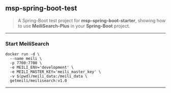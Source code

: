 ## msp-spring-boot-test

> A Spring-Boot test project for **msp-spring-boot-starter**, showing how to use **MeiliSearch-Plus** in your
**Spring-Boot** project.
---

### Start MeiliSearch

```shell
docker run -d \
  --name meili \
  -p 7700:7700 \
  -e MEILI_ENV='development' \
  -e MEILI_MASTER_KEY='meili_master_key' \
  -v $(pwd)/meili_data:/meili_data \
  getmeili/meilisearch:v1.0
```

---
